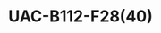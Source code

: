 ---
title: "UAC-B112-F28(40)"
description: "2MP HD Fixed IR Mini Bullet Analog"
image: "/images/analog/b112.png"
images:
  - url: "/images/analog/b112.png"
    caption: "Front view"
features:
  - 2MP high quality image
  - TVI/AHD/CVI/CVBS
  - IR-cut filter with auto switch (ICR)
  - Supports 180° horizontal flip, 180° vertical flip
  - OSD configuration menu, easy to operate
  - IP67 waterproof and dustproof design, high reliability
  - OSD configuration menu in 11 languages
specifications: 
  Pixel: 2MP
  Size: 1/3"
  Minimum illumination: 0.02 lux (F2.0, AGC ON); 0 lux (IR on)
  Lens: 2.8mm / 4.0mm
  Lens mount: M12
  2.8mm: H:- 90.5°  V:- 49.6°  D:- 109.5°
  4.0mm: H:- 80.2°  V:- 40.7°  D:- 90.5
  Illuminator: One IR illuminator
  Illumination distance: 20m
  Lifetime: ≥60,000 hours
  1080P: 1920(H)×1080(V)
  720P: 1280(H) ×720(V)
  TVI/AHD/CVI: 1080P@25fps(default), 1080P@30fps; 720P@25fps, 720P@30fps
  CVBS: PAL, NTSC
  PAL: 1/25s-1/50000s
  NTSC: 1/30s–1/50000s
  Exposure mode: 4 modes:- Global (default), BLC, HLC, DWDR
  Day/Night: 3 modes:- Auto (default), Day, Night
  Digital noise reduction: 2D
  White balance: Two modes:- Auto (default), Manual
  WDR: DWDR
  Smart IR: Support
  Flip: Supports 180° horizontal flip, 180° vertical flip
  Video output: BNC, supports TVI/AHD/CVI/CVBS
  Temperature: -30℃ to 60℃(-22℉ to 140℉)
  Humidity: ≤95% (RH, non-condensing)
  Surge protection: 4KV
  Power: DC 12V(±25%), with reverse polarity protection, Max 2.88W
  Mount: 3D bracket supplied, surface mount (default), optional backbox, pole mount bracket
  Dimensions: 142mm*63mm*65mm (L*W*H)
  Material: Plastic
  Weight: 135g(0.30lb)
  OSD menu language: 11 Languages (English, German, Spanish(Latin America), French, Italian, Japanese, Korean, Polish, Portuguese(Brazil), Russian, Turkish)
  Certification:
    EMC: CE-EMC (EN 55032,EN 61000-3-3,EN IEC 61000-3-2,EN 55035), FCC (FCC 47 CFR part15 B)
    Safety: CE-LVD (EN 62368-1)
    Environment: CE-RoHS (2011/65/EU;(EU)2015/863); WEEE (2012/19/EU)
    Protection: IP67 (IEC 60529)
---